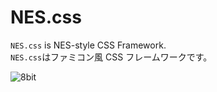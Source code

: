 # NES.css

`NES.css` is NES-style CSS Framework.  
`NES.css`はファミコン風 CSS フレームワークです。

![8bit](https://user-images.githubusercontent.com/5305599/45937791-a5db2100-bffe-11e8-8bfd-fc3f534b28aa.gif)
